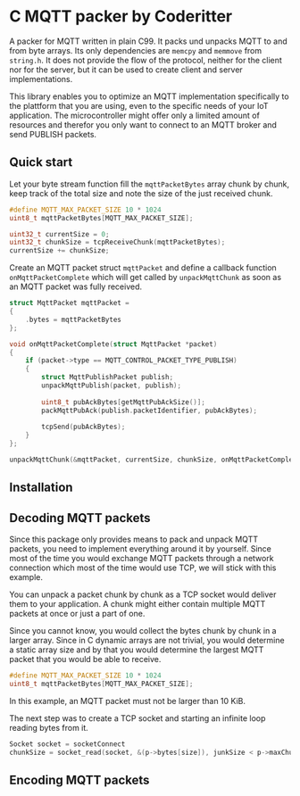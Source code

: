 # C MQTT packer by Coderitter

A packer for MQTT written in plain C99. It packs und unpacks MQTT to and from byte arrays. Its only dependencies are `memcpy` and `memmove` from `string.h`. It does not provide the flow of the protocol, neither for the client nor for the server, but it can be used to create client and server implementations.

This library enables you to optimize an MQTT implementation specifically to the plattform that you are using, even to the specific needs of your IoT application. The microcontroller might offer only a limited amount of resources and therefor you only want to connect to an MQTT broker and send PUBLISH packets.

## Quick start

Let your byte stream function fill the `mqttPacketBytes` array chunk by chunk, keep track of the total size and note the size of the just received chunk.

```c
#define MQTT_MAX_PACKET_SIZE 10 * 1024
uint8_t mqttPacketBytes[MQTT_MAX_PACKET_SIZE];

uint32_t currentSize = 0;
uint32_t chunkSize = tcpReceiveChunk(mqttPacketBytes);
currentSize += chunkSize;
```

Create an MQTT packet struct `mqttPacket` and define a callback function `onMqttPacketComplete` which will get called by `unpackMqttChunk` as soon as an MQTT packet was fully received.

```c
struct MqttPacket mqttPacket = 
{
    .bytes = mqttPacketBytes
};

void onMqttPacketComplete(struct MqttPacket *packet)
{
    if (packet->type == MQTT_CONTROL_PACKET_TYPE_PUBLISH)
    {
        struct MqttPublishPacket publish;
        unpackMqttPublish(packet, publish);
        
        uint8_t pubAckBytes[getMqttPubAckSize()];
        packMqttPubAck(publish.packetIdentifier, pubAckBytes);
        
        tcpSend(pubAckBytes);
    }
};

unpackMqttChunk(&mqttPacket, currentSize, chunkSize, onMqttPacketComplete);
```

## Installation



## Decoding MQTT packets

Since this package only provides means to pack and unpack MQTT packets, you need to implement everything around it by yourself. Since most of the time you would exchange MQTT packets through a network connection which most of the time would use TCP, we will stick with this example.

You can unpack a packet chunk by chunk as a TCP socket would deliver them to your application. A chunk might either contain multiple MQTT packets at once or just a part of one.

Since you cannot know, you would collect the bytes chunk by chunk in a larger array. Since in C dynamic arrays are not trivial, you would determine a static array size and by that you would determine the largest MQTT packet that you would be able to receive.

```c
#define MQTT_MAX_PACKET_SIZE 10 * 1024
uint8_t mqttPacketBytes[MQTT_MAX_PACKET_SIZE];
```

In this example, an MQTT packet must not be larger than 10 KiB.

The next step was to create a TCP socket and starting an infinite loop reading bytes from it.

```c
Socket socket = socketConnect
chunkSize = socket_read(socket, &(p->bytes[size]), junkSize < p->maxChunkSize ? junkSize : p->maxChunkSize, 0);
```

## Encoding MQTT packets


